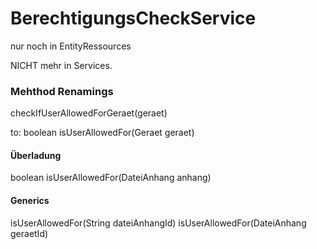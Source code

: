 BerechtigungsCheckService
=========================
nur noch in EntityRessources

NICHT mehr in Services.

### Mehthod Renamings
checkIfUserAllowedForGeraet(geraet)

to:
boolean isUserAllowedFor(Geraet geraet)


#### Überladung
boolean isUserAllowedFor(DateiAnhang anhang)

#### Generics
isUserAllowedFor<DateiAnhang>(String dateiAnhangId)
isUserAllowedFor<DateiAnhang>(DateiAnhang geraetId)